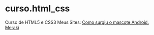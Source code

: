 # curso.html_css
 Curso de HTML5 e CSS3
Meus Sites:
 <a href= "https://gabriel-coronado.github.io/curso.html_css/ex002/desafios/d010/android.html">Como surgiu o mascote Android.</a> 
 <a href="https://gabriel-coronado.github.io/curso.html_css/ex002/ex021/caixa02.html">Meraki</a>